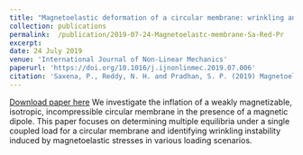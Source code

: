 ```yaml
---
title: "Magnetoelastic deformation of a circular membrane: wrinkling and limit point instabilities"
collection: publications
permalink:  /publication/2019-07-24-Magnetoelastc-membrane-Sa-Red-Pr
excerpt:
date: 24 July 2019
venue: 'International Journal of Non-Linear Mechanics'
paperurl: 'https://doi.org/10.1016/j.ijnonlinmec.2019.07.006'
citation: 'Saxena, P., Reddy, N. H. and Pradhan, S. P. (2019) Magnetoelastic deformation of a circular membrane: wrinkling and limit point instabilities. <i>International Journal of NonLinear Mechanics</i>, 116, pp. 250-261.'
---
```

[Download paper here](https://eprints.gla.ac.uk/190406/1/190406.pdf)
We investigate the inflation of a weakly magnetizable, isotropic, incompressible circular membrane in the presence of a magnetic dipole. This paper focuses on determining multiple equilibria under a single coupled load for a circular membrane and identifying wrinkling instability induced by magnetoelastic stresses in various loading scenarios.




